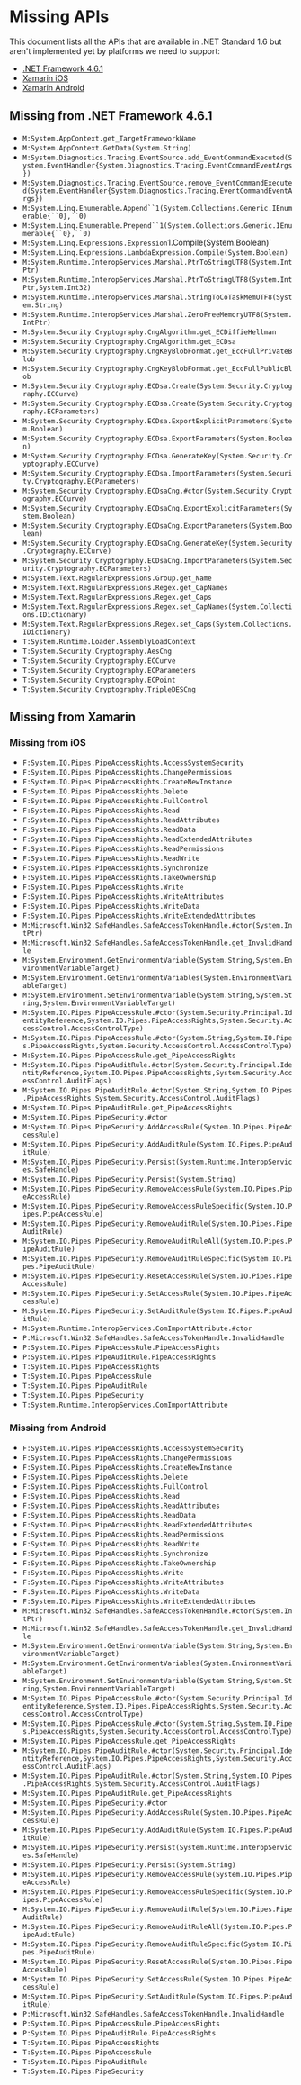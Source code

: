 # Missing APIs

This document lists all the APIs that are available in .NET Standard 1.6 but
aren't implemented yet by platforms we need to support:

* [.NET Framework 4.6.1](#missing-from-net-framework-461)
* [Xamarin iOS](#missing-from-ios)
* [Xamarin Android](#missing-from-android)

## Missing from .NET Framework 4.6.1

* `M:System.AppContext.get_TargetFrameworkName`
* `M:System.AppContext.GetData(System.String)`
* `M:System.Diagnostics.Tracing.EventSource.add_EventCommandExecuted(System.EventHandler{System.Diagnostics.Tracing.EventCommandEventArgs})`
* `M:System.Diagnostics.Tracing.EventSource.remove_EventCommandExecuted(System.EventHandler{System.Diagnostics.Tracing.EventCommandEventArgs})`
* `M:System.Linq.Enumerable.Append``1(System.Collections.Generic.IEnumerable{``0},``0)`
* `M:System.Linq.Enumerable.Prepend``1(System.Collections.Generic.IEnumerable{``0},``0)`
* `M:System.Linq.Expressions.Expression`1.Compile(System.Boolean)`
* `M:System.Linq.Expressions.LambdaExpression.Compile(System.Boolean)`
* `M:System.Runtime.InteropServices.Marshal.PtrToStringUTF8(System.IntPtr)`
* `M:System.Runtime.InteropServices.Marshal.PtrToStringUTF8(System.IntPtr,System.Int32)`
* `M:System.Runtime.InteropServices.Marshal.StringToCoTaskMemUTF8(System.String)`
* `M:System.Runtime.InteropServices.Marshal.ZeroFreeMemoryUTF8(System.IntPtr)`
* `M:System.Security.Cryptography.CngAlgorithm.get_ECDiffieHellman`
* `M:System.Security.Cryptography.CngAlgorithm.get_ECDsa`
* `M:System.Security.Cryptography.CngKeyBlobFormat.get_EccFullPrivateBlob`
* `M:System.Security.Cryptography.CngKeyBlobFormat.get_EccFullPublicBlob`
* `M:System.Security.Cryptography.ECDsa.Create(System.Security.Cryptography.ECCurve)`
* `M:System.Security.Cryptography.ECDsa.Create(System.Security.Cryptography.ECParameters)`
* `M:System.Security.Cryptography.ECDsa.ExportExplicitParameters(System.Boolean)`
* `M:System.Security.Cryptography.ECDsa.ExportParameters(System.Boolean)`
* `M:System.Security.Cryptography.ECDsa.GenerateKey(System.Security.Cryptography.ECCurve)`
* `M:System.Security.Cryptography.ECDsa.ImportParameters(System.Security.Cryptography.ECParameters)`
* `M:System.Security.Cryptography.ECDsaCng.#ctor(System.Security.Cryptography.ECCurve)`
* `M:System.Security.Cryptography.ECDsaCng.ExportExplicitParameters(System.Boolean)`
* `M:System.Security.Cryptography.ECDsaCng.ExportParameters(System.Boolean)`
* `M:System.Security.Cryptography.ECDsaCng.GenerateKey(System.Security.Cryptography.ECCurve)`
* `M:System.Security.Cryptography.ECDsaCng.ImportParameters(System.Security.Cryptography.ECParameters)`
* `M:System.Text.RegularExpressions.Group.get_Name`
* `M:System.Text.RegularExpressions.Regex.get_CapNames`
* `M:System.Text.RegularExpressions.Regex.get_Caps`
* `M:System.Text.RegularExpressions.Regex.set_CapNames(System.Collections.IDictionary)`
* `M:System.Text.RegularExpressions.Regex.set_Caps(System.Collections.IDictionary)`
* `T:System.Runtime.Loader.AssemblyLoadContext`
* `T:System.Security.Cryptography.AesCng`
* `T:System.Security.Cryptography.ECCurve`
* `T:System.Security.Cryptography.ECParameters`
* `T:System.Security.Cryptography.ECPoint`
* `T:System.Security.Cryptography.TripleDESCng`

## Missing from Xamarin

### Missing from iOS

* `F:System.IO.Pipes.PipeAccessRights.AccessSystemSecurity`
* `F:System.IO.Pipes.PipeAccessRights.ChangePermissions`
* `F:System.IO.Pipes.PipeAccessRights.CreateNewInstance`
* `F:System.IO.Pipes.PipeAccessRights.Delete`
* `F:System.IO.Pipes.PipeAccessRights.FullControl`
* `F:System.IO.Pipes.PipeAccessRights.Read`
* `F:System.IO.Pipes.PipeAccessRights.ReadAttributes`
* `F:System.IO.Pipes.PipeAccessRights.ReadData`
* `F:System.IO.Pipes.PipeAccessRights.ReadExtendedAttributes`
* `F:System.IO.Pipes.PipeAccessRights.ReadPermissions`
* `F:System.IO.Pipes.PipeAccessRights.ReadWrite`
* `F:System.IO.Pipes.PipeAccessRights.Synchronize`
* `F:System.IO.Pipes.PipeAccessRights.TakeOwnership`
* `F:System.IO.Pipes.PipeAccessRights.Write`
* `F:System.IO.Pipes.PipeAccessRights.WriteAttributes`
* `F:System.IO.Pipes.PipeAccessRights.WriteData`
* `F:System.IO.Pipes.PipeAccessRights.WriteExtendedAttributes`
* `M:Microsoft.Win32.SafeHandles.SafeAccessTokenHandle.#ctor(System.IntPtr)`
* `M:Microsoft.Win32.SafeHandles.SafeAccessTokenHandle.get_InvalidHandle`
* `M:System.Environment.GetEnvironmentVariable(System.String,System.EnvironmentVariableTarget)`
* `M:System.Environment.GetEnvironmentVariables(System.EnvironmentVariableTarget)`
* `M:System.Environment.SetEnvironmentVariable(System.String,System.String,System.EnvironmentVariableTarget)`
* `M:System.IO.Pipes.PipeAccessRule.#ctor(System.Security.Principal.IdentityReference,System.IO.Pipes.PipeAccessRights,System.Security.AccessControl.AccessControlType)`
* `M:System.IO.Pipes.PipeAccessRule.#ctor(System.String,System.IO.Pipes.PipeAccessRights,System.Security.AccessControl.AccessControlType)`
* `M:System.IO.Pipes.PipeAccessRule.get_PipeAccessRights`
* `M:System.IO.Pipes.PipeAuditRule.#ctor(System.Security.Principal.IdentityReference,System.IO.Pipes.PipeAccessRights,System.Security.AccessControl.AuditFlags)`
* `M:System.IO.Pipes.PipeAuditRule.#ctor(System.String,System.IO.Pipes.PipeAccessRights,System.Security.AccessControl.AuditFlags)`
* `M:System.IO.Pipes.PipeAuditRule.get_PipeAccessRights`
* `M:System.IO.Pipes.PipeSecurity.#ctor`
* `M:System.IO.Pipes.PipeSecurity.AddAccessRule(System.IO.Pipes.PipeAccessRule)`
* `M:System.IO.Pipes.PipeSecurity.AddAuditRule(System.IO.Pipes.PipeAuditRule)`
* `M:System.IO.Pipes.PipeSecurity.Persist(System.Runtime.InteropServices.SafeHandle)`
* `M:System.IO.Pipes.PipeSecurity.Persist(System.String)`
* `M:System.IO.Pipes.PipeSecurity.RemoveAccessRule(System.IO.Pipes.PipeAccessRule)`
* `M:System.IO.Pipes.PipeSecurity.RemoveAccessRuleSpecific(System.IO.Pipes.PipeAccessRule)`
* `M:System.IO.Pipes.PipeSecurity.RemoveAuditRule(System.IO.Pipes.PipeAuditRule)`
* `M:System.IO.Pipes.PipeSecurity.RemoveAuditRuleAll(System.IO.Pipes.PipeAuditRule)`
* `M:System.IO.Pipes.PipeSecurity.RemoveAuditRuleSpecific(System.IO.Pipes.PipeAuditRule)`
* `M:System.IO.Pipes.PipeSecurity.ResetAccessRule(System.IO.Pipes.PipeAccessRule)`
* `M:System.IO.Pipes.PipeSecurity.SetAccessRule(System.IO.Pipes.PipeAccessRule)`
* `M:System.IO.Pipes.PipeSecurity.SetAuditRule(System.IO.Pipes.PipeAuditRule)`
* `M:System.Runtime.InteropServices.ComImportAttribute.#ctor`
* `P:Microsoft.Win32.SafeHandles.SafeAccessTokenHandle.InvalidHandle`
* `P:System.IO.Pipes.PipeAccessRule.PipeAccessRights`
* `P:System.IO.Pipes.PipeAuditRule.PipeAccessRights`
* `T:System.IO.Pipes.PipeAccessRights`
* `T:System.IO.Pipes.PipeAccessRule`
* `T:System.IO.Pipes.PipeAuditRule`
* `T:System.IO.Pipes.PipeSecurity`
* `T:System.Runtime.InteropServices.ComImportAttribute`

### Missing from Android

* `F:System.IO.Pipes.PipeAccessRights.AccessSystemSecurity`
* `F:System.IO.Pipes.PipeAccessRights.ChangePermissions`
* `F:System.IO.Pipes.PipeAccessRights.CreateNewInstance`
* `F:System.IO.Pipes.PipeAccessRights.Delete`
* `F:System.IO.Pipes.PipeAccessRights.FullControl`
* `F:System.IO.Pipes.PipeAccessRights.Read`
* `F:System.IO.Pipes.PipeAccessRights.ReadAttributes`
* `F:System.IO.Pipes.PipeAccessRights.ReadData`
* `F:System.IO.Pipes.PipeAccessRights.ReadExtendedAttributes`
* `F:System.IO.Pipes.PipeAccessRights.ReadPermissions`
* `F:System.IO.Pipes.PipeAccessRights.ReadWrite`
* `F:System.IO.Pipes.PipeAccessRights.Synchronize`
* `F:System.IO.Pipes.PipeAccessRights.TakeOwnership`
* `F:System.IO.Pipes.PipeAccessRights.Write`
* `F:System.IO.Pipes.PipeAccessRights.WriteAttributes`
* `F:System.IO.Pipes.PipeAccessRights.WriteData`
* `F:System.IO.Pipes.PipeAccessRights.WriteExtendedAttributes`
* `M:Microsoft.Win32.SafeHandles.SafeAccessTokenHandle.#ctor(System.IntPtr)`
* `M:Microsoft.Win32.SafeHandles.SafeAccessTokenHandle.get_InvalidHandle`
* `M:System.Environment.GetEnvironmentVariable(System.String,System.EnvironmentVariableTarget)`
* `M:System.Environment.GetEnvironmentVariables(System.EnvironmentVariableTarget)`
* `M:System.Environment.SetEnvironmentVariable(System.String,System.String,System.EnvironmentVariableTarget)`
* `M:System.IO.Pipes.PipeAccessRule.#ctor(System.Security.Principal.IdentityReference,System.IO.Pipes.PipeAccessRights,System.Security.AccessControl.AccessControlType)`
* `M:System.IO.Pipes.PipeAccessRule.#ctor(System.String,System.IO.Pipes.PipeAccessRights,System.Security.AccessControl.AccessControlType)`
* `M:System.IO.Pipes.PipeAccessRule.get_PipeAccessRights`
* `M:System.IO.Pipes.PipeAuditRule.#ctor(System.Security.Principal.IdentityReference,System.IO.Pipes.PipeAccessRights,System.Security.AccessControl.AuditFlags)`
* `M:System.IO.Pipes.PipeAuditRule.#ctor(System.String,System.IO.Pipes.PipeAccessRights,System.Security.AccessControl.AuditFlags)`
* `M:System.IO.Pipes.PipeAuditRule.get_PipeAccessRights`
* `M:System.IO.Pipes.PipeSecurity.#ctor`
* `M:System.IO.Pipes.PipeSecurity.AddAccessRule(System.IO.Pipes.PipeAccessRule)`
* `M:System.IO.Pipes.PipeSecurity.AddAuditRule(System.IO.Pipes.PipeAuditRule)`
* `M:System.IO.Pipes.PipeSecurity.Persist(System.Runtime.InteropServices.SafeHandle)`
* `M:System.IO.Pipes.PipeSecurity.Persist(System.String)`
* `M:System.IO.Pipes.PipeSecurity.RemoveAccessRule(System.IO.Pipes.PipeAccessRule)`
* `M:System.IO.Pipes.PipeSecurity.RemoveAccessRuleSpecific(System.IO.Pipes.PipeAccessRule)`
* `M:System.IO.Pipes.PipeSecurity.RemoveAuditRule(System.IO.Pipes.PipeAuditRule)`
* `M:System.IO.Pipes.PipeSecurity.RemoveAuditRuleAll(System.IO.Pipes.PipeAuditRule)`
* `M:System.IO.Pipes.PipeSecurity.RemoveAuditRuleSpecific(System.IO.Pipes.PipeAuditRule)`
* `M:System.IO.Pipes.PipeSecurity.ResetAccessRule(System.IO.Pipes.PipeAccessRule)`
* `M:System.IO.Pipes.PipeSecurity.SetAccessRule(System.IO.Pipes.PipeAccessRule)`
* `M:System.IO.Pipes.PipeSecurity.SetAuditRule(System.IO.Pipes.PipeAuditRule)`
* `P:Microsoft.Win32.SafeHandles.SafeAccessTokenHandle.InvalidHandle`
* `P:System.IO.Pipes.PipeAccessRule.PipeAccessRights`
* `P:System.IO.Pipes.PipeAuditRule.PipeAccessRights`
* `T:System.IO.Pipes.PipeAccessRights`
* `T:System.IO.Pipes.PipeAccessRule`
* `T:System.IO.Pipes.PipeAuditRule`
* `T:System.IO.Pipes.PipeSecurity`
